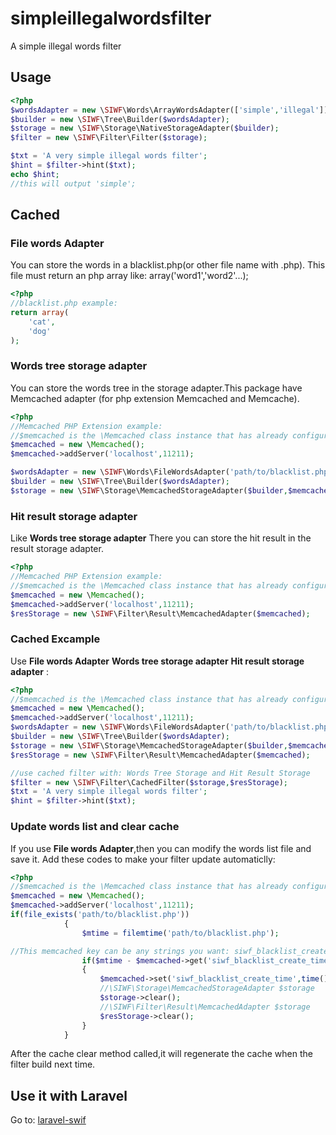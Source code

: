 # simpleillegalwordsfilter
A simple illegal words filter
## Usage

```php
<?php
$wordsAdapter = new \SIWF\Words\ArrayWordsAdapter(['simple','illegal']);
$builder = new \SIWF\Tree\Builder($wordsAdapter);
$storage = new \SIWF\Storage\NativeStorageAdapter($builder);
$filter = new \SIWF\Filter\Filter($storage);

$txt = 'A very simple illegal words filter';
$hint = $filter->hint($txt);
echo $hint;
//this will output 'simple';
```
## Cached

### File words Adapter

You can store the words in a blacklist.php(or other file name with .php).
This file must return an php array like: array('word1','word2'...);
```php
<?php
//blacklist.php example:
return array(
    'cat',
    'dog'
);
```

### Words tree storage adapter

You can store the words tree in the storage adapter.This package have Memcached adapter (for php extension Memcached and Memcache).

```php
<?php
//Memcached PHP Extension example:
//$memcached is the \Memcached class instance that has already configurated and could connect to the memcached server
$memcached = new \Memcached();
$memcached->addServer('localhost',11211);

$wordsAdapter = new \SIWF\Words\FileWordsAdapter('path/to/blacklist.php');
$builder = new \SIWF\Tree\Builder($wordsAdapter);
$storage = new \SIWF\Storage\MemcachedStorageAdapter($builder,$memcached);

```

### Hit result storage adapter

Like **Words tree storage adapter** There you can store the hit result in the result storage adapter.

```php
<?php
//Memcached PHP Extension example:
//$memcached is the \Memcached class instance that has already configurated and could connect to the memcached server
$memcached = new \Memcached();
$memcached->addServer('localhost',11211);
$resStorage = new \SIWF\Filter\Result\MemcachedAdapter($memcached);

```

### Cached Excample

Use **File words Adapter** **Words tree storage adapter** **Hit result storage adapter** :

```php
<?php
//$memcached is the \Memcached class instance that has already configurated and could connect to the memcached server
$memcached = new \Memcached();
$memcached->addServer('localhost',11211);
$wordsAdapter = new \SIWF\Words\FileWordsAdapter('path/to/blacklist.php');
$builder = new \SIWF\Tree\Builder($wordsAdapter);
$storage = new \SIWF\Storage\MemcachedStorageAdapter($builder,$memcached);
$resStorage = new \SIWF\Filter\Result\MemcachedAdapter($memcached);

//use cached filter with: Words Tree Storage and Hit Result Storage
$filter = new \SIWF\Filter\CachedFilter($storage,$resStorage);
$txt = 'A very simple illegal words filter';
$hint = $filter->hint($txt);

```

### Update words list and clear cache

If you use **File words Adapter**,then you can modify the words list file and save it.
Add these codes to make your filter update automaticlly:

```php
<?php
//$memcached is the \Memcached class instance that has already configurated and could connect to the memcached server
$memcached = new \Memcached();
$memcached->addServer('localhost',11211);
if(file_exists('path/to/blacklist.php'))
            {
                $mtime = filemtime('path/to/blacklist.php');

//This memcached key can be any strings you want: siwf_blacklist_create_time.It just store the blacklist.php modify time.
                if($mtime - $memcached->get('siwf_blacklist_create_time') >0)
                {
                    $memcached->set('siwf_blacklist_create_time',time());
                    //\SIWF\Storage\MemcachedStorageAdapter $storage
                    $storage->clear();
                    //\SIWF\Filter\Result\MemcachedAdapter $storage
                    $resStorage->clear();
                }
            }
```

After the cache clear method called,it will regenerate the cache when the filter build next time.


## Use it with Laravel

Go to: [laravel-swif](https://github.com/vaxilicaihouxian/laravel-swif)
